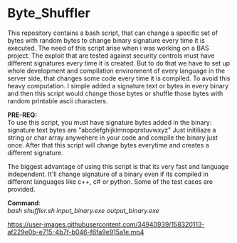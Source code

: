 # Byte_Shuffler
This repository contains a bash script, that can change a specific set of bytes with random bytes to change binary signature every time it is executed.
The need of this script arise when i was working on a BAS project. The exploit that are tested against security controls must have different signatures every time it is created.
But to do that we have to set up whole development and compilation environment of every language in the server side, that changes some code every time it is compiled.
To avoid this heavy computation. I simple added a signature text or bytes in every binary and then this script would change those bytes or shuffle those bytes with random printable ascii characters. <br />

**PRE-REQ:** <br />
To use this script, you must have signature bytes added in the binary: signature text bytes are "abcdefghijklmnopqrstuvwxyz"
Just initiliaze a string or char array anywehere in your code and compile the binary just once. After that this script will change bytes everytime and creates a different signature.<br />

The biggest advantage of using this script is that its very fast and language independent. It'll change signature of a binary even if its compiled in different languages like c++, c# or python. Some of the test cases are provided.<br />

**Command**:<br />
*bash shuffler.sh input_binary.exe output_binary.exe*<br />


https://user-images.githubusercontent.com/34940939/158320113-af229e0b-e715-4b7f-b046-f6fa9e915a1e.mp4

